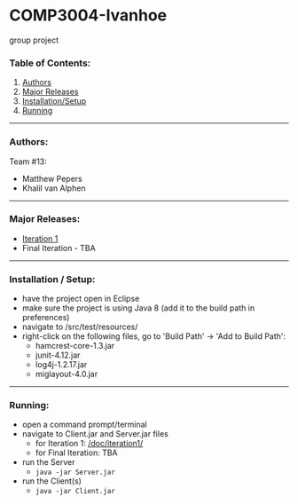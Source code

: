 # COMP3004-Ivanhoe
group project

### Table of Contents:
1. [Authors](README.md#authors)     
2. [Major Releases](README.md#major-releases)
3. [Installation/Setup](README.md#installation--setup)
4. [Running](README.md#running)

---
### Authors:
Team #13: 
- Matthew Pepers
- Khalil van Alphen

---
### Major Releases:
- [Iteration 1](https://github.com/pepers/COMP3004-Ivanhoe/tree/v1.0)
- Final Iteration - TBA

---
### Installation / Setup:
- have the project open in Eclipse
- make sure the project is using Java 8 (add it to the build path in preferences)
- navigate to /src/test/resources/
- right-click on the following files, go to 'Build Path' -> 'Add to Build Path':
  - hamcrest-core-1.3.jar
  - junit-4.12.jar
  - log4j-1.2.17.jar
  - miglayout-4.0.jar

---
### Running:
- open a command prompt/terminal
- navigate to Client.jar and Server.jar files 
  - for Iteration 1: [/doc/iteration1/](https://github.com/pepers/COMP3004-Ivanhoe/tree/master/doc/iteration1)
  - for Final Iteration: TBA
- run the Server
  - `java -jar Server.jar`
- run the Client(s)
  - `java -jar Client.jar`
